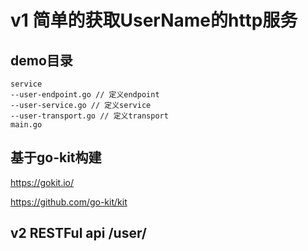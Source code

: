 # v1 简单的获取UserName的http服务

## demo目录
```bin/bash
service
--user-endpoint.go // 定义endpoint
--user-service.go // 定义service
--user-transport.go // 定义transport
main.go
```

## 基于go-kit构建
https://gokit.io/

https://github.com/go-kit/kit

## v2 RESTFul api /user/
